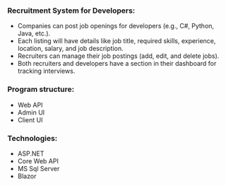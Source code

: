 ### **Recruitment System for Developers:**

   - Companies can post job openings for developers (e.g., C#, Python, Java, etc.).
   - Each listing will have details like job title, required skills, experience, location, salary, and job description.
   - Recruiters can manage their job postings (add, edit, and delete jobs).
   - Both recruiters and developers have a section in their dashboard for tracking interviews.

### **Program structure:**

   - Web API
   - Admin UI
   - Client UI

### **Technologies:**

   - ASP.NET 
   - Core Web API
   - MS Sql Server
   - Blazor
